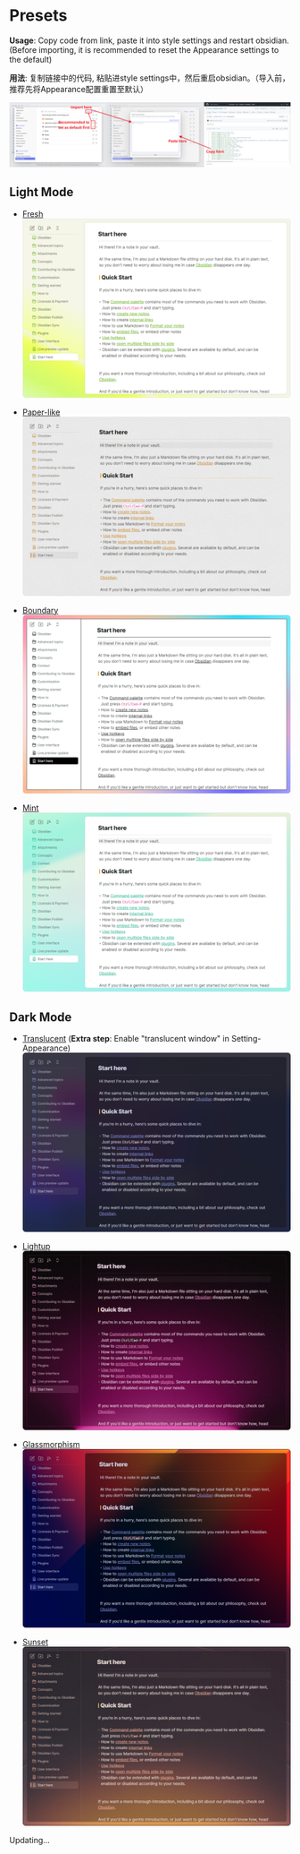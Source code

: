 # Presets

**Usage**: Copy code from link, paste it into style settings and restart obsidian.(Before importing, it is recommended to reset the Appearance settings to the default)

**用法**: 复制链接中的代码, 粘贴进style settings中，然后重启obsidian。（导入前，推荐先将Appearance配置重置至默认）

![screenshot](img/Usage.png)

## Light Mode

+ [Fresh](https://github.com/Akifyss/obsidian-border/blob/main/presets/Fresh.json)
![screenshot](img/Fresh.png)

+ [Paper-like](https://github.com/Akifyss/obsidian-border/blob/main/presets/Paper-like.json)
![screenshot](img/Paper-like.png)

+ [Boundary](https://github.com/Akifyss/obsidian-border/blob/main/presets/Boundary.json)
![screenshot](img/Boundary.png)

+ [Mint](https://github.com/Akifyss/obsidian-border/blob/main/presets/Mint.json)
![screenshot](img/Mint.png)

## Dark Mode

+ [Translucent](https://github.com/Akifyss/obsidian-border/blob/main/presets/Translucent.json)
(**Extra step**: Enable "translucent window" in Setting-Appearance)
![screenshot](img/Translucent.png)

+ [Lightup](https://github.com/Akifyss/obsidian-border/blob/main/presets/Lightup.json)
![screenshot](img/Lightup.png)

+ [Glassmorphism](https://github.com/Akifyss/obsidian-border/blob/main/presets/Glassmorphism.json)
![screenshot](img/Glassmorphism.png)

+ [Sunset](https://github.com/Akifyss/obsidian-border/blob/main/presets/Sunset.json)
![screenshot](img/Sunset.png)

Updating...
